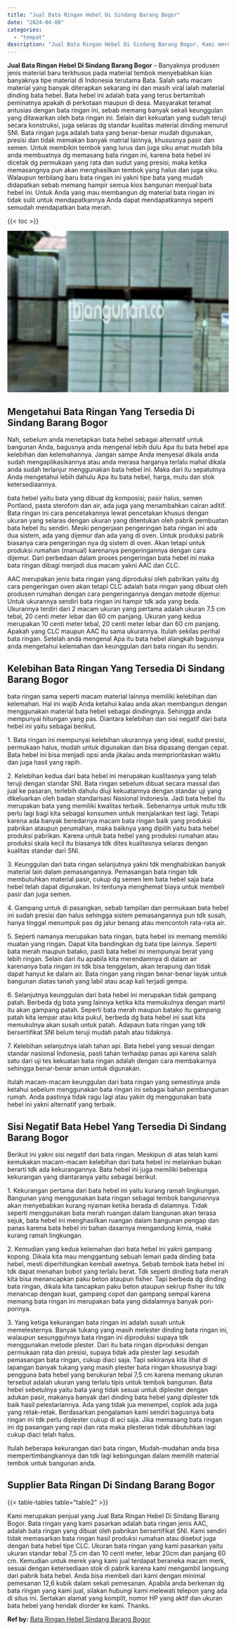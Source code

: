 ```yaml
---
title: "Jual Bata Ringan Hebel Di Sindang Barang Bogor"
date: "2024-04-08"
categories: 
  - "tempat"
description: "Jual Bata Ringan Hebel Di Sindang Barang Bogor. Kami merupakan penjual yang Jual Bata Ringan Hebel Di Sindang Barang Bogor. Bata ringan yang kami pasarkan ad..."
---
```


**Jual Bata Ringan Hebel Di Sindang Barang Bogor** – Banyaknya produsen jenis material baru terkhusus pada material tembok menyebabkan kian banyaknya tipe material di Indonesia terutama Bata. Salah satu macam material yang banyak diterapkan sekarang ini dan masih viral ialah material dinding bata hebel. Bata hebel ini adalah bata yang terus bertambah peminatnya apakah di perkotaan maupun di desa. Masyarakat teramat antusias dengan bata ringan ini, sebab memang banyak sekali keunggulan yang ditawarkan oleh bata ringan ini. Selain dari kekuatan yang sudah teruji secara konstruksi, juga selaras dg standar kualitas material dinding menurut SNI. Bata ringan juga adalah bata yang benar-benar mudah digunakan, presisi dan tidak memakan banyak matrial lainnya, khususnya pasir dan semen. Untuk membikin tembok yang lurus dan juga siku amat mudah bila anda membuatnya dg memasang bata ringan ini, karena bata hebel ini dicetak dg permukaan yang rata dan sudut yang presisi, maka ketika memasangnya pun akan menghasilkan tembok yang halus dan juga siku. Walaupun terbilang baru bata ringan ini yakni tipe bata yang mudah didapatkan sebab memang hampir semua kios bangunan menjual bata hebel ini. Untuk Anda yang mau membangun dg material bata ringan ini tidak sulit untuk mendapatkannya Anda dapat mendapatkannya seperti semudah mendapatkan bata merah.

{{< toc >}}

![Jual Bata Ringan Hebel Di Sindang Barang Bogor](/images/jual-hebel-murah-15.png)

## Mengetahui Bata Ringan Yang Tersedia Di Sindang Barang Bogor

Nah, sebelum anda menetapkan bata hebel sebagai alternatif untuk bangunan Anda, bagusnya anda mengenal lebih dulu Apa itu bata hebel apa kelebihan dan kelemahannya. Jangan sampe Anda menyesal dikala anda sudah mengaplikasikannya atau anda merasa harganya terlalu mahal dikala anda sudah terlanjur menggunakan bata hebel ini. Maka dari itu sepatutnya Anda mengetahui lebih dahulu Apa itu bata hebel, harga, mutu dan stok ketersediaannya.

bata hebel yaitu bata yang dibuat dg komposisi; pasir halus, semen Portland, pasta sterofom dan air, ada juga yang menambahkan cairan aditif. Bata ringan ini cara pencetakannya lewat pencetakan khusus dengan ukuran yang selaras dengan ukuran yang ditentukan oleh pabrik pembuatan bata hebel itu sendiri. Meski pengerjaan pengeringan bata ringan ini ada dua sistem, ada yang dijemur dan ada yang di oven. Untuk produksi pabrik biasanya cara pengeringan nya dg sistem di oven. Akan tetapi untuk produksi rumahan (manual) karenanya pengeringannya dengan cara dijemur. Dari perbedaan dalam proses pengeringan bata hebel ini maka bata ringan dibagi menjadi dua macam yakni AAC dan CLC.

AAC merupakan jenis bata ringan yang diproduksi oleh pabrikan yaitu dg cara pengeringan oven akan tetapi CLC adalah bata ringan yang dibuat oleh produsen rumahan dengan cara pengeringannya dengan metode dijemur. Untuk ukurannya sendiri bata ringan ini hampir tdk ada yang beda. Ukurannya terdiri dari 2 macam ukuran yang pertama adalah ukuran 7.5 cm tebal, 20 centi meter lebar dan 60 cm panjang. Ukuran yang kedua merupakan 10 centi meter tebal, 20 centi meter lebar dan 60 cm panjang. Apakah yang CLC maupun AAC itu sama ukurannya. Itulah sekilas perihal bata ringan. Setelah anda mengenal Apa itu bata hebel alangkah bagusnya anda mengetahui kelemahan dan keunggulan dari bata ringan itu sendiri.

## Kelebihan Bata Ringan Yang Tersedia Di Sindang Barang Bogor

bata ringan sama seperti macam material lainnya memiliki kelebihan dan kelemahan. Hal ini wajib Anda ketahui kalau anda akan membangun dengan menggunakan material bata hebel sebagai dindingnya. Sehingga anda mempunyai hitungan yang pas. Diantara kelebihan dan sisi negatif dari bata hebel ini yaitu sebagai berikut.

1\. Bata ringan ini mempunyai kelebihan ukurannya yang ideal, sudut presisi, permukaan halus, mudah untuk digunakan dan bisa dipasang dengan cepat. Bata hebel ini bisa menjadi opsi anda jikalau anda memprioritaskan waktu dan juga hasil yang rapih.

2\. Kelebihan kedua dari bata hebel ini merupakan kualitasnya yang telah teruji dengan standar SNI. Bata ringan sebelum dibuat secara massal dan jual ke pasaran, terlebih dahulu diuji kekuatannya dengan standar uji yang dikeluarkan oleh badan standarisasi Nasional Indonesia. Jadi bata hebel itu merupakan bata yang memiliki kwalitas terbaik. Sebenarnya untuk mutu tdk perlu lagi bagi kita sebagai konsumen untuk menjalankan test lagi. Tetapi karena ada banyak beredarnya macam bata ringan baik yang produksi pabrikan ataupun perumahan, maka baiknya yang dipilih yaitu bata hebel produksi pabrikan. Karena untuk bata hebel yang produksi rumahan atau produksi skala kecil itu biasanya tdk dites kualitasnya selaras dengan kualitas standar dari SNI.

3\. Keunggulan dari bata ringan selanjutnya yakni tdk menghabiskan banyak material lain dalam pemasangannya. Pemasangan bata ringan tdk membutuhkan material pasir, cukup dg semen lem bata hebel saja bata hebel telah dapat digunakan. Ini tentunya menghemat biaya untuk membeli pasir dan juga semen.

4\. Gampang untuk di pasangkan, sebab tampilan dan permukaan bata hebel ini sudah presisi dan halus sehingga sistem pemasangannya pun tdk susah, hanya tinggal menumpuk pas dg jalur benang atau mencontoh rata-rata air.

5\. Seperti namanya merupakan bata ringan, bata hebel ini memang memiliki muatan yang ringan. Dapat kita bandingkan dg bata tipe lainnya. Seperti bata merah maupun batako, pasti bata hebel ini mempunyai berat yang lebih ringan. Selain dari itu apabila kita merendamnya di dalam air karenanya bata ringan ini tdk bisa tenggelam, akan terapung dan tidak dapat hanyut ke dalam air. Bata ringan yang ringan benar-benar layak untuk bangunan diatas tanah yang labil atau acap kali terjadi gempa.

6\. Selanjutnya keunggulan dari bata hebel ini merupakan tidak gampang patah. Berbeda dg bata yang lainnya ketika kita memukulnya dengan martil itu akan gampang patah. Seperti bata merah maupun batako itu gampang patah kita lempar atau kita pukul, berbeda dg bata hebel ini saat kita memukulnya akan susah untuk patah. Adapaun bata ringan yang tdk bersertifikat SNI belum teruji mudah patah atau tidaknya.

7\. Kelebihan selanjutnya ialah tahan api. Bata hebel yang sesuai dengan standar nasional Indonesia, pasti tahan terhadap panas api karena salah satu dari uji tes kekuatan bata ringan adalah dengan cara membakarnya sehingga benar-benar aman untuk digunakan.

Itulah macam-macam keunggulan dari bata ringan yang semestinya anda ketahui sebelum menggunakan bata ringan ini sebagai bahan pembangunan rumah. Anda pastinya tidak ragu lagi atau yakin dg menggunakan bata hebel ini yakni alternatif yang terbaik.

## Sisi Negatif Bata Hebel Yang Tersedia Di Sindang Barang Bogor

Berikut ini yakni sisi negatif dari bata ringan. Meskipun di atas telah kami kemukakan macam-macam kelebihan dari bata hebel ini melainkan bukan berarti tdk ada kekurangannya. Bata hebel ini juga memiliki beberapa kekurangan yang diantaranya yaitu sebagai berikut.

1\. Kekurangan pertama dari bata hebel ini yaitu kurang ramah lingkungan. Bangunan yang menggunakan bata ringan sebagai tembok bangunannya akan menyebabkan kurang nyaman ketika berada di dalamnya. Tidak seperti menggunakan bata merah ruangan dalam bangunan akan terasa sejuk, bata hebel ini menghasilkan ruangan dalam bangunan pengap dan panas karena bata hebel ini bahan dasarnya mengandung kimia, maka kurang ramah lingkungan.

2\. Kemudian yang kedua kelemahan dari bata hebel ini yakni gampang kopong. Dikala kita mau menggantung sebuah lemari pada dinding bata hebel, mesti diperhitungkan kembali awetnya. Sebab tembok bata hebel ini tdk dapat menahan bobot yang terlalu berat. Tdk seperti dinding bata merah kita bisa menancapkan paku beton ataupun fisher. Tapi berbeda dg dinding bata ringan, dikala kita tancapkan paku beton ataupun sekrup fisher itu tdk menancap dengan kuat, gampang copot dan gampang sempal karena memang bata ringan ini merupakan bata yang didalamnya banyak pori-porinya.

3\. Yang ketiga kekurangan bata ringan ini adalah susah untuk memelesternya. Banyak tukang yang masih melester dinding bata ringan ini, walaupun sesungguhnya bata ringan ini diproduksi supaya tdk menggunakan metode plester. Dari itu bata ringan diproduksi dengan permukaan rata dan presisi, supaya tidak ada plester lagi sesudah pemasangan bata ringan, cukup diaci saja. Tapi sekiranya kita lihat di lapangan banyak tukang yang masih plester bata ringan khususnya bagi pengguna bata hebel yang berukuran tebal 7,5 cm karena memang ukuran tersebut adalah ukuran yang terlalu tipis untuk tembok bangunan. Bata hebel sebetulnya yaitu bata yang tidak sesuai untuk diplester dengan adukan pasir, makanya banyak dari dinding bata hebel yang diplester tdk baik hasil pelestariannya. Ada yang tidak jua menempel, coplok ada juga yang retak-retak. Berdasarkan pengalaman kami sendiri bagusnya bata ringan ini tdk perlu diplester cukup di aci saja. Jika memasang bata ringan ini dg pasangan yang rapi dan rata maka plesteran tidak dibutuhkan lagi cukup diaci telah halus.

Itulah beberapa kekurangan dari bata ringan, Mudah-mudahan anda bisa mempertimbangkannya dan tdk lagi kebingungan dalam memilih material tembok untuk bangunan anda.

## Supplier Bata Ringan Di Sindang Barang Bogor

{{< table-tables table="table2" >}}

Kami merupakan penjual yang Jual Bata Ringan Hebel Di Sindang Barang Bogor. Bata ringan yang kami pasarkan adalah bata ringan jenis AAC, adalah bata ringan yang dibuat oleh pabrikan bersertifikat SNI. Kami sendiri tidak memasarkan bata ringan hasil produksi rumahan atau disebut juga dengan bata hebel tipe CLC. Ukuran bata ringan yang kami pasarkan yaitu ukuran standar tebal 7,5 cm dan 10 centi meter, lebar 20cm dan panjang 60 cm. Kemudian untuk merek yang kami jual terdapat beraneka macam merk, sesuai dengan ketersediaan stok di pabrik karena kami mengambil langsung dari pabrik bata hebel. Anda bisa membeli dari kami dengan minimal pemesanan 12,6 kubik dalam sekali pemesanan. Apabila anda berkenan dg bata ringan yang kami jual, silakan hubungi kami melewati telepon yang ada di situs ini. Sertakan alamat yang komplit, nomor HP yang aktif dan ukuran bata hebel yang hendak diorder ke kami. Thanks.

**Ref by:** [Bata Ringan Hebel Sindang Barang Bogor](https://id.wikipedia.org/wiki/Bata)
